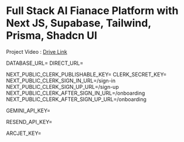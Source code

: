 # Full Stack AI Fianace Platform with Next JS, Supabase, Tailwind, Prisma, Shadcn UI 

Project Video : [Drive Link](https://drive.google.com/drive/folders/1AnXf6vNCQSoJ5M-GGKoTNJGRt68syMlg?dmr=1&ec=wgc-drive-globalnav-goto)

DATABASE_URL=
DIRECT_URL=

NEXT_PUBLIC_CLERK_PUBLISHABLE_KEY=
CLERK_SECRET_KEY=
NEXT_PUBLIC_CLERK_SIGN_IN_URL=/sign-in
NEXT_PUBLIC_CLERK_SIGN_UP_URL=/sign-up
NEXT_PUBLIC_CLERK_AFTER_SIGN_IN_URL=/onboarding
NEXT_PUBLIC_CLERK_AFTER_SIGN_UP_URL=/onboarding

GEMINI_API_KEY=

RESEND_API_KEY=

ARCJET_KEY=
